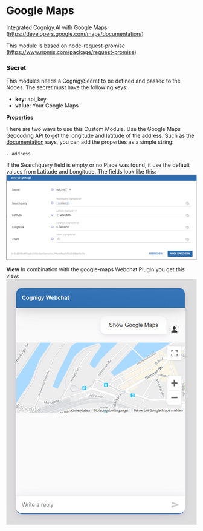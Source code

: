 ﻿# Google Maps
Integrated Cognigy.AI with Google Maps (https://developers.google.com/maps/documentation/)

This module is based on node-request-promise (https://www.npmjs.com/package/request-promise)

### Secret
This modules needs a CognigySecret to be defined and passed to the Nodes. The secret must have the following keys:

- **key**:  api_key
- **value**: Your Google Maps <API KEY>

**Properties**

There are two ways to use this Custom Module. Use the Google Maps Geocoding API to get the longitude and latitude of the address. 
    Such as the [documentation](https://developers.google.com/maps/documentation/geocoding/start) says, you can add the properties as a simple string: 

    - address
If the Searchquery field is empty or no Place was found, it use the default values from Latitude and Longitude. 
The fields look like this:
![Create Location Node](./docs/google-maps-node.PNG)

**View**
In combination with the google-maps Webchat Plugin you get this view:
![Create Location Node](./docs/google-maps-Webchat.PNG)